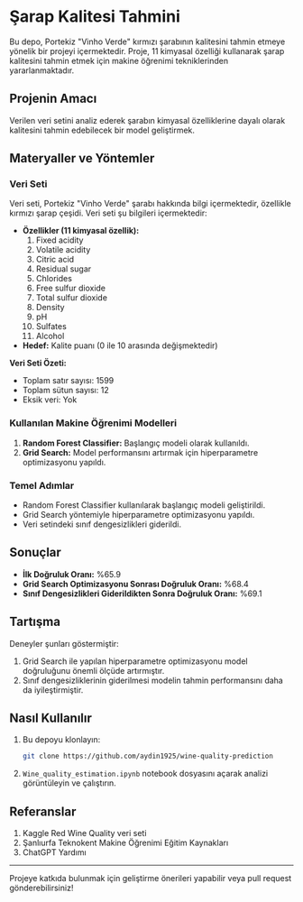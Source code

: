 # Şarap Kalitesi Tahmini

Bu depo, Portekiz "Vinho Verde" kırmızı şarabının kalitesini tahmin etmeye yönelik bir projeyi içermektedir. Proje, 11 kimyasal özelliği kullanarak şarap kalitesini tahmin etmek için makine öğrenimi tekniklerinden yararlanmaktadır.

## Projenin Amacı
Verilen veri setini analiz ederek şarabın kimyasal özelliklerine dayalı olarak kalitesini tahmin edebilecek bir model geliştirmek.

## Materyaller ve Yöntemler

### Veri Seti
Veri seti, Portekiz "Vinho Verde" şarabı hakkında bilgi içermektedir, özellikle kırmızı şarap çeşidi. Veri seti şu bilgileri içermektedir:
- **Özellikler (11 kimyasal özellik):**
  1. Fixed acidity
  2. Volatile acidity
  3. Citric acid
  4. Residual sugar
  5. Chlorides
  6. Free sulfur dioxide
  7. Total sulfur dioxide
  8. Density
  9. pH
  10. Sulfates
  11. Alcohol
- **Hedef:** Kalite puanı (0 ile 10 arasında değişmektedir)

**Veri Seti Özeti:**
- Toplam satır sayısı: 1599
- Toplam sütun sayısı: 12
- Eksik veri: Yok

### Kullanılan Makine Öğrenimi Modelleri
1. **Random Forest Classifier:** Başlangıç modeli olarak kullanıldı.
2. **Grid Search:** Model performansını artırmak için hiperparametre optimizasyonu yapıldı.

### Temel Adımlar
- Random Forest Classifier kullanılarak başlangıç modeli geliştirildi.
- Grid Search yöntemiyle hiperparametre optimizasyonu yapıldı.
- Veri setindeki sınıf dengesizlikleri giderildi.

## Sonuçlar
- **İlk Doğruluk Oranı:** %65.9
- **Grid Search Optimizasyonu Sonrası Doğruluk Oranı:** %68.4
- **Sınıf Dengesizlikleri Giderildikten Sonra Doğruluk Oranı:** %69.1

## Tartışma
Deneyler şunları göstermiştir:
1. Grid Search ile yapılan hiperparametre optimizasyonu model doğruluğunu önemli ölçüde artırmıştır.
2. Sınıf dengesizliklerinin giderilmesi modelin tahmin performansını daha da iyileştirmiştir.

## Nasıl Kullanılır
1. Bu depoyu klonlayın:
   ```bash
   git clone https://github.com/aydin1925/wine-quality-prediction
   ```
2. `Wine_quality_estimation.ipynb` notebook dosyasını açarak analizi görüntüleyin ve çalıştırın.

## Referanslar
1. Kaggle Red Wine Quality veri seti
2. Şanlıurfa Teknokent Makine Öğrenimi Eğitim Kaynakları
3. ChatGPT Yardımı

---

Projeye katkıda bulunmak için geliştirme önerileri yapabilir veya pull request gönderebilirsiniz!
